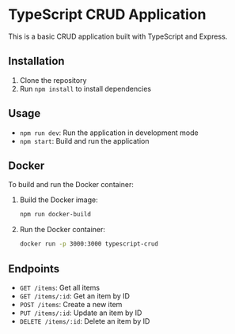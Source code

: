 # TypeScript CRUD Application

This is a basic CRUD application built with TypeScript and Express.

## Installation

1. Clone the repository
2. Run `npm install` to install dependencies

## Usage

- `npm run dev`: Run the application in development mode
- `npm start`: Build and run the application

## Docker

To build and run the Docker container:

1. Build the Docker image:
   ```sh
   npm run docker-build
   ```

2. Run the Docker container:
   ```sh
   docker run -p 3000:3000 typescript-crud
   ```

## Endpoints

- `GET /items`: Get all items
- `GET /items/:id`: Get an item by ID
- `POST /items`: Create a new item
- `PUT /items/:id`: Update an item by ID
- `DELETE /items/:id`: Delete an item by ID